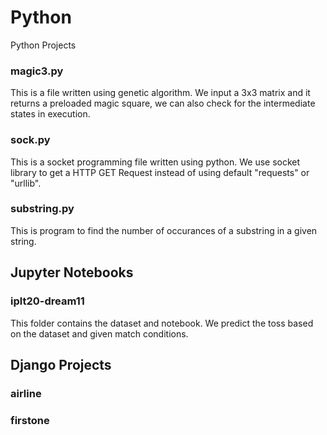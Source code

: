 # Python
Python Projects

### magic3.py
This is a file written using genetic algorithm. We input a 3x3 matrix and it returns a preloaded magic square, we can also check for the intermediate states in execution.

### sock.py
This is a socket programming file written using python. We use socket library to get a HTTP GET Request instead of using default "requests" or "urllib".

### substring.py
This is program to find the number of occurances of a substring in a given string.

## Jupyter Notebooks

### iplt20-dream11
This folder contains the dataset and notebook. We predict the toss based on the dataset and given match conditions.

## Django Projects

### airline
### firstone
